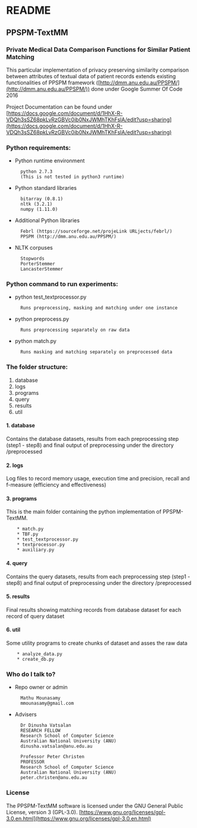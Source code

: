 # README #

## PPSPM-TextMM ##

### Private Medical Data Comparison  Functions for Similar Patient Matching ###

This particular implementation of privacy preserving similarity comparison between attributes of textual data of patient records extends existing functionalities of PPSPM framework ([http://dmm.anu.edu.au/PPSPM/](http://dmm.anu.edu.au/PPSPM/)) done under Google Summer Of Code 2016

Project Documentation can be found under [https://docs.google.com/document/d/1HhX-R-VDQh3sSZ68pkLvRzGBVc0ib0NxJWMhTKhFslA/edit?usp=sharing](https://docs.google.com/document/d/1HhX-R-VDQh3sSZ68pkLvRzGBVc0ib0NxJWMhTKhFslA/edit?usp=sharing)

### Python requirements: ###

* Python runtime environment

        python 2.7.3
        (This is not tested in python3 runtime)

* Python standard libraries

        bitarray (0.8.1)
        nltk (3.2.1)
        numpy (1.11.0)

* Additional Python libraries

        Febrl (https://sourceforge.net/projeLink URLjects/febrl/)
        PPSPM (http://dmm.anu.edu.au/PPSPM/)

* NLTK corpuses

        Stopwords
        PorterStemmer
        LancasterStemmer



### Python command to run experiments: ###

* python test_textprocessor.py
    
        Runs preprocessing, masking and matching under one instance

* python preprocess.py

        Runs preprocessing separately on raw data
    
* python match.py

        Runs masking and matching separately on preprocessed data


### The folder structure: ###

1. database
1. logs
1. programs
1. query
1. results
1. util

#### 1. database ####

  Contains the database datasets, results from each preprocessing step (step1 - step8) and final output of preprocessing under the directory /preprocessed

#### 2. logs ####

  Log files to record memory usage, execution time and precision, recall and f-measure (efficiency and effectiveness)

#### 3. programs ####

  This is the main folder containing the python implementation of PPSPM-TextMM.
       
        * match.py
        * TBF.py
        * test_textprocessor.py
        * textprocessor.py
        * auxiliary.py

#### 4. query ####

  Contains the query datasets, results from each preprocessing step (step1 - step8) and 
        final output of preprocessing under the directory /preprocessed

#### 5. results ####

  Final results showing matching records from database dataset for each record of query dataset

#### 6. util ####

  Some utility programs to create chunks of dataset and asses the raw data

        * analyze_data.py
        * create_db.py



### Who do I talk to? ###

* Repo owner or admin

        Mathu Mounasamy
        mmounasamy@gmail.com

* Advisers

        Dr Dinusha Vatsalan
        RESEARCH FELLOW
        Research School of Computer Science
        Australian National University (ANU)
        dinusha.vatsalan@anu.edu.au

        Professor Peter Christen
        PROFESSOR        
        Research School of Computer Science
        Australian National University (ANU)
        peter.christen@anu.edu.au


### License ###

The PPSPM-TextMM software is licensed under the GNU General Public License,
version 3 (GPL-3.0). 
[https://www.gnu.org/licenses/gpl-3.0.en.html](https://www.gnu.org/licenses/gpl-3.0.en.html)